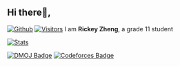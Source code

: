 ## Hi there👋,
[![Github](https://img.shields.io/github/followers/RickeyZh?label=Follow&style=social)](https://github.com/RickeyZh) 
[![Visitors](https://visitor-badge.laobi.icu/badge?page_id=RickeyZh.RickeyZh)](https://visitor-badge.laobi.icu/badge?page_id=RickeyZh.RickeyZh)
I am **Rickey Zheng**,
a grade 11 student

[![Stats](https://github-readme-stats.vercel.app/api?username=RickeyZh&count_private=true)](https://github-readme-stats.vercel.app/api?username=RickeyZh&count_private=true)

[![DMOJ Badge](http://onlogn.ca/badges/dmoj/rickeyz)](https://dmoj.ca/user/RickeyZ)
[![Codeforces Badge](http://onlogn.ca/badges/codeforces/rickeyz)](https://codeforces.com/profile/RickeyZ)
